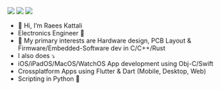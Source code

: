 [![](https://img.shields.io/badge/-@kattaliraees-%231DA1F2?style=flat-square&logo=twitter&logoColor=ffffff)](https://twitter.com/kattaliraees)
[![](https://img.shields.io/badge/-@kattaliraees-%23181717?style=flat-square&logo=github)](https://github.com/kattaliraees)
[![](https://img.shields.io/badge/-Raees%20Kattali-blue?style=flat-square&logo=Linkedin&logoColor=white&link=https://www.linkedin.com/in/kattaliraees/)](https://www.linkedin.com/in/kattaliraees/)
- 👋 Hi, I’m Raees Kattali
- Electronics Engineer 🫶
- 💖 My primary interests are Hardware design, PCB Layout & Firmware/Embedded-Software dev in C/C++/Rust
- I also does ⤵️
- iOS/iPadOS/MacOS/WatchOS App development using Obj-C/Swift
- Crossplatform Apps using Flutter & Dart (Mobile, Desktop, Web)
- Scripting in Python 🐍
